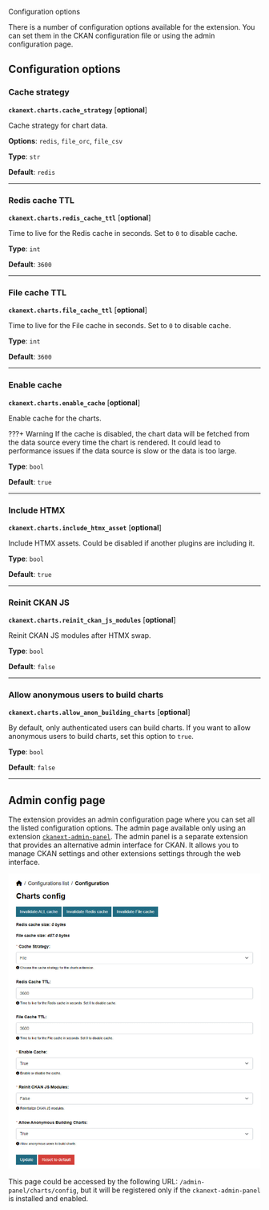 Configuration options

There is a number of configuration options available for the extension. You can set them in the CKAN configuration file or using the admin configuration page.

## Configuration options

### Cache strategy
**`ckanext.charts.cache_strategy`** [__optional__]

Cache strategy for chart data.

**Options**: `redis`, `file_orc`, `file_csv`

**Type**: `str`

**Default**: `redis`

-----

### Redis cache TTL

**`ckanext.charts.redis_cache_ttl`** [__optional__]

Time to live for the Redis cache in seconds. Set to `0` to disable cache.

**Type**: `int`

**Default**: `3600`

-----

### File cache TTL

**`ckanext.charts.file_cache_ttl`** [__optional__]

Time to live for the File cache in seconds. Set to `0` to disable cache.

**Type**: `int`

**Default**: `3600`

-----

### Enable cache

**`ckanext.charts.enable_cache`** [__optional__]

Enable cache for the charts.

???+ Warning
    If the cache is disabled, the chart data will be fetched from the data source every time the chart is rendered.
    It could lead to performance issues if the data source is slow or the data is too large.

**Type**: `bool`

**Default**: `true`

-----

### Include HTMX

**`ckanext.charts.include_htmx_asset`** [__optional__]

Include HTMX assets. Could be disabled if another plugins are including it.

**Type**: `bool`

**Default**: `true`

-----

### Reinit CKAN JS

**`ckanext.charts.reinit_ckan_js_modules`** [__optional__]

Reinit CKAN JS modules after HTMX swap.

**Type**: `bool`

**Default**: `false`

-----

### Allow anonymous users to build charts

**`ckanext.charts.allow_anon_building_charts`** [__optional__]

By default, only authenticated users can build charts. If you want to allow anonymous users to build charts, set this option to `true`.

**Type**: `bool`

**Default**: `false`

-----

## Admin config page

The extension provides an admin configuration page where you can set all the listed configuration options. The admin page available only
using an extension [`ckanext-admin-panel`](https://github.com/DataShades/ckanext-admin-panel). The admin panel is a separate extension that provides an alternative admin interface for CKAN. It allows you to manage CKAN settings and other extensions settings through the web interface.

![Admin config page](./image/admin-page.jpg)

This page could be accessed by the following URL: `/admin-panel/charts/config`, but it will be registered only if the `ckanext-admin-panel` is installed and enabled.
